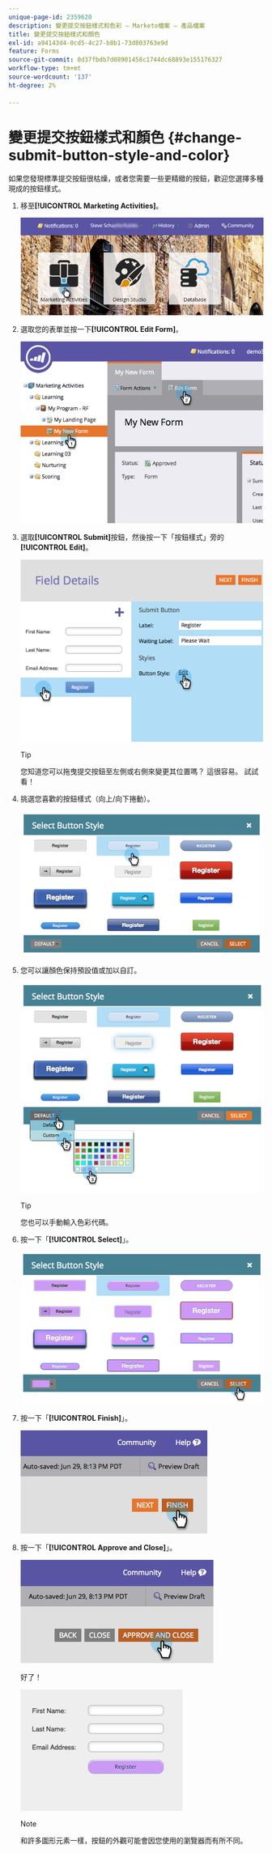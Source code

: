 ```yaml
---
unique-page-id: 2359620
description: 變更提交按鈕樣式和色彩 — Marketo檔案 — 產品檔案
title: 變更提交按鈕樣式和顏色
exl-id: a94143d4-0cd5-4c27-b8b1-73d803763e9d
feature: Forms
source-git-commit: 0d37fbdb7d08901458c1744dc68893e155176327
workflow-type: tm+mt
source-wordcount: '137'
ht-degree: 2%

---
```


# 變更提交按鈕樣式和顏色 {#change-submit-button-style-and-color}

如果您發現標準提交按鈕很枯燥，或者您需要一些更精緻的按鈕，歡迎您選擇多種現成的按鈕樣式。

1. 移至&#x200B;**[!UICONTROL Marketing Activities]**。

   ![](assets/login-marketing-activities-3.png)

1. 選取您的表單並按一下&#x200B;**[!UICONTROL Edit Form]**。

   ![](assets/image2014-9-15-16-3a54-3a36.png)

1. 選取&#x200B;**[!UICONTROL Submit]**&#x200B;按鈕，然後按一下「按鈕樣式」旁的&#x200B;**[!UICONTROL Edit]**。

   ![](assets/image2014-9-15-16-3a54-3a56.png)

   >[!TIP]
   >
   >您知道您可以拖曳提交按鈕至左側或右側來變更其位置嗎？ 這很容易。 試試看！

1. 挑選您喜歡的按鈕樣式（向上/向下捲動）。

   ![](assets/image2014-9-15-16-3a55-3a30.png)

1. 您可以讓顏色保持預設值或加以自訂。

   ![](assets/image2014-9-15-16-3a56-3a0.png)

   >[!TIP]
   >
   >您也可以手動輸入色彩代碼。

1. 按一下「**[!UICONTROL Select]**」。

   ![](assets/image2014-9-15-16-3a56-3a37.png)

1. 按一下「**[!UICONTROL Finish]**」。

   ![](assets/image2014-9-15-16-3a56-3a52.png)

1. 按一下「**[!UICONTROL Approve and Close]**」。

   ![](assets/image2014-9-15-16-3a57-3a10.png)

   好了！

   ![](assets/image2014-9-15-16-3a57-3a17.png)

   >[!NOTE]
   >
   >和許多圖形元素一樣，按鈕的外觀可能會因您使用的瀏覽器而有所不同。
